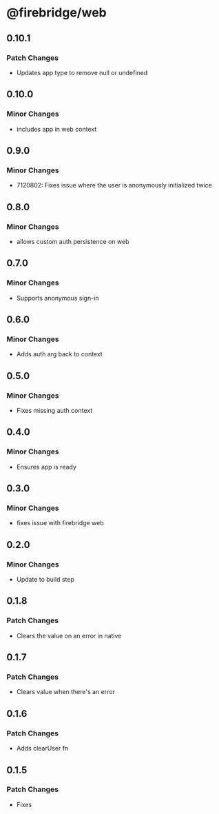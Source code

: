 # @firebridge/web

## 0.10.1

### Patch Changes

- Updates app type to remove null or undefined

## 0.10.0

### Minor Changes

- includes app in web context

## 0.9.0

### Minor Changes

- 7120802: Fixes issue where the user is anonymously initialized twice

## 0.8.0

### Minor Changes

- allows custom auth persistence on web

## 0.7.0

### Minor Changes

- Supports anonymous sign-in

## 0.6.0

### Minor Changes

- Adds auth arg back to context

## 0.5.0

### Minor Changes

- Fixes missing auth context

## 0.4.0

### Minor Changes

- Ensures app is ready

## 0.3.0

### Minor Changes

- fixes issue with firebridge web

## 0.2.0

### Minor Changes

- Update to build step

## 0.1.8

### Patch Changes

- Clears the value on an error in native

## 0.1.7

### Patch Changes

- Clears value when there's an error

## 0.1.6

### Patch Changes

- Adds clearUser fn

## 0.1.5

### Patch Changes

- Fixes
